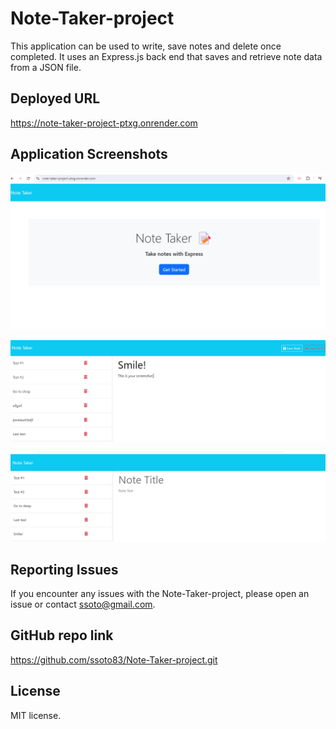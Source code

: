 # Note-Taker-project
This application can be used to write, save notes and delete once completed. It uses an Express.js back end that saves and retrieve note data from a JSON file. 

## Deployed URL  
https://note-taker-project-ptxg.onrender.com

## Application Screenshots  

![Alt text](./public/assets/screenshots/HomePage.png)  

![Alt text](./public/assets/screenshots/NotesPage.png)  

![Alt text](./public/assets/screenshots/DeletedNotes.png)  



## Reporting Issues  

If you encounter any issues with the Note-Taker-project, please open an issue or contact ssoto@gmail.com. 

## GitHub repo link  
https://github.com/ssoto83/Note-Taker-project.git


## License  

MIT license.